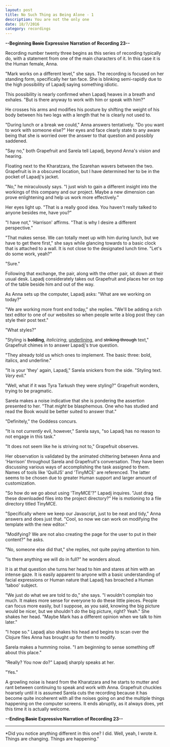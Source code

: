 ```yaml
---
layout: post
title: No Such Thing as Being Alone - 1 
description: You are not the only one
date: 18/7/2016
category: recordings
---
```


**--Beginning ~~Basic~~ Expressive Narration of Recording 23--**

Recording number twenty three begins as this series of recording typically do, with a statement from one of the main characters of it. In this case it is the Human female, Anna.

"Mark works on a different level," she says. The recording is focused on her standing form, specifically her tan face. She is blinking semi-rapidly due to the high possibility of Lapadj saying something idiotic.

This possibility is nearly confirmed when Lapadj heaves in a breath and exhales. "But is there anyway to work with him or speak with him?"

He crosses his arms and modifies his posture by shifting the weight of his body between his two legs with a length that he is clearly not used to.

"During lunch or a break we could," Anna answers tentatively. "Do you want to work with someone else?" Her eyes and face clearly state to any aware being that she is worried over the answer to that question and possibly saddened.

"Say no," both Grapefruit and Sarela tell Lapadj, beyond Anna's vision and hearing.

Floating next to the Kharatzara, the Szarehan wavers between the two. Grapefruit is in a obscured location, but I have determined her to be in the pocket of Lapadj's jacket.

"No," he miraculously says. "I just wish to gain a different insight into the workings of this company and our project. Maybe a new dimension can prove enlightening and help us work more effectively."

Her eyes light up. "That is a really good idea. You haven't really talked to anyone besides me, have you?"

"I have not," 'Harrison' affirms. "That is why I desire a different perspective."

"That makes sense. We can totally meet up with him during lunch, but we have to get there first," she says while glancing towards to a basic clock that is attached to a wall. It is not close to the designated lunch time. "Let's do some work, yeah?"

"Sure."

Following that exchange, the pair, along with the other pair, sit down at their usual desk. Lapadj considerately takes out Grapefruit and places her on top of the table beside him and out of the way.

As Anna sets up the computer, Lapadj asks: "What are we working on today?"

"We are working more front end today," she replies. "We'll be adding a rich text editor to one of our websites so when people write a blog post they can style their post text."

"What styles?"

"Styling is **bolding**, *italicizing*, <u>underlining</u>, and ~~striking through~~ text," Grapefruit chimes in to answer Lapadj's true question.

"They already told us which ones to implement. The basic three: bold, italics, and underline."

"It is your 'they' again, Lapadj," Sarela snickers from the side. "Styling text. *Very* evil."

"Well, what if it was Tyra Tarkush they were styling?" Grapefruit wonders, trying to be pragmatic.

Sarela makes a noise indicative that she is pondering the assertion presented to her. "That *might* be blasphemous. One who has studied and read the Book would be better suited to answer that."

"Definitely," the Goddess concurs.

"It is not *currently* evil, however," Sarela says, "so Lapadj has no reason to not engage in this task."

"It does not seem like he is striving not to," Grapefruit observes.

Her observation is validated by the animated chittering between Anna and 'Harrison' throughout Sarela and Grapefruit's conversation. They have been discussing various ways of accomplishing the task assigned to them. Names of tools like 'QuillJS' and 'TinyMCE' are referenced. The latter seems to be chosen due to greater Human support and larger amount of customization.

"So how do we go about using 'TinyMCE'?" Lapadj inquires. "Just drag these downloaded files into the project directory?" He is motioning to a file directory titled TinyMCE.

"Specifically where we keep our Javascript, just to be neat and tidy," Anna answers and does just that. "Cool, so now we can work on modifying the template with the new editor."

"Modifying? We are not also creating the page for the user to put in their content?" he asks.

"No, someone else did that," she replies, not quite paying attention to him.

"Is there anything we will do in full?" he wonders aloud.

It is at that question she turns her head to him and stares at him with an intense gaze. It is easily apparent to anyone with a basic understanding of facial expressions or Human nature that Lapadj has broached a Human 'taboo' subject.

"We just do what we are told to do," she says. "I wouldn't complain too much. It makes more sense for everyone to do these little pieces. People can focus more easily, but I suppose, as you said, knowing the big picture would be nicer, but we shouldn't *do* the big picture, right? Yeah." She shakes her head. "Maybe Mark has a different opinion when we talk to him later."

"I hope so." Lapadj also shakes his head and begins to scan over the Clojure files Anna has brought up for them to modify.

Sarela makes a humming noise. "I am beginning to sense something off about this place."

"Really? You now do?" Lapadj sharply speaks at her.

"Yes."

A growling noise is heard from the Kharatzara and he starts to mutter and rant between continuing to speak and work with Anna. Grapefruit chuckles hoarsely until it is assumed Sarela cuts the recording because it has become quite incoherent with all the noises going on and the multiple things happening on the computer screens. It ends abruptly, as it always does, yet this time it is actually welcome.

**--Ending ~~Basic~~ Expressive Narration of Recording 23--**

---

*Did you notice anything different in this one? I did. Well, yeah, I wrote it. Things are changing. Things are happening."
